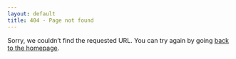 ```yaml
---
layout: default
title: 404 - Page not found
---
```

<div class="row center-row">
    <div class="col text-only">
        <p>Sorry, we couldn’t find the requested URL. You can try again by going <a href="{{ site.baseurl }}">back to the homepage</a>.</p>
    </div>
</div>
